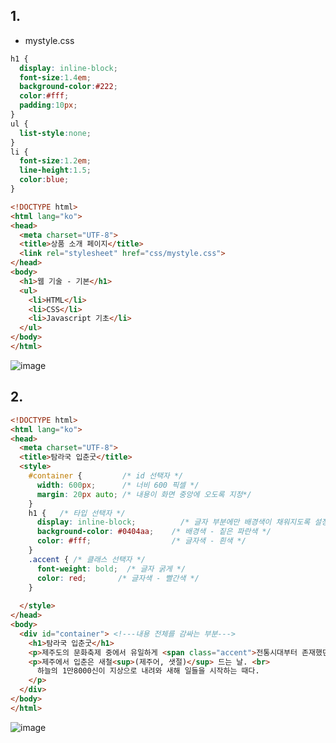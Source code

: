 ## 1. 

- mystyle.css
```css
h1 {
  display: inline-block;
  font-size:1.4em;
  background-color:#222;
  color:#fff;
  padding:10px;
}
ul {
  list-style:none;
}
li {
  font-size:1.2em;
  line-height:1.5;
  color:blue;
}
```

```html
<!DOCTYPE html>
<html lang="ko">
<head>
  <meta charset="UTF-8">
  <title>상품 소개 페이지</title>
  <link rel="stylesheet" href="css/mystyle.css">
</head>
<body>
  <h1>웹 기술 - 기본</h1>
  <ul>
    <li>HTML</li>
    <li>CSS</li>
    <li>Javascript 기초</li>
  </ul>
</body>
</html>
```
![image](https://github.com/Seonghyun-Park/Web/assets/121333241/27be5326-cfc7-4838-a89e-660dc078c4dc)


## 2.

```html
<!DOCTYPE html>
<html lang="ko">
<head>
  <meta charset="UTF-8">
  <title>탐라국 입춘굿</title>
  <style>
    #container {         /* id 선택자 */
      width: 600px;      /* 너비 600 픽셀 */
      margin: 20px auto; /* 내용이 화면 중앙에 오도록 지정*/
    }
    h1 {   /* 타입 선택자 */
      display: inline-block;          /* 글자 부분에만 배경색이 채워지도록 설정 */
      background-color: #0404aa;    /* 배경색 - 짙은 파란색 */
      color: #fff;                  /* 글자색 - 흰색 */
    }
    .accent { /* 클래스 선택자 */
      font-weight: bold;  /* 글자 굵게 */
      color: red;       /* 글자색 - 빨간색 */
    }
    
  </style>
</head>
<body>
  <div id="container"> <!---내용 전체를 감싸는 부분--->
    <h1>탐라국 입춘굿</h1>    
    <p>제주도의 문화축제 중에서 유일하게 <span class="accent">전통시대부터 존재했던 축제</span>이다.</p>
    <p>제주에서 입춘은 새철<sup>(제주어, 샛절)</sup> 드는 날. <br>
      하늘의 1만8000신이 지상으로 내려와 새해 일들을 시작하는 때다.
    </p>
  </div>
</body>
</html>
```
![image](https://github.com/Seonghyun-Park/Web/assets/121333241/8b02762c-9463-42b4-acb5-2286d82052f0)
